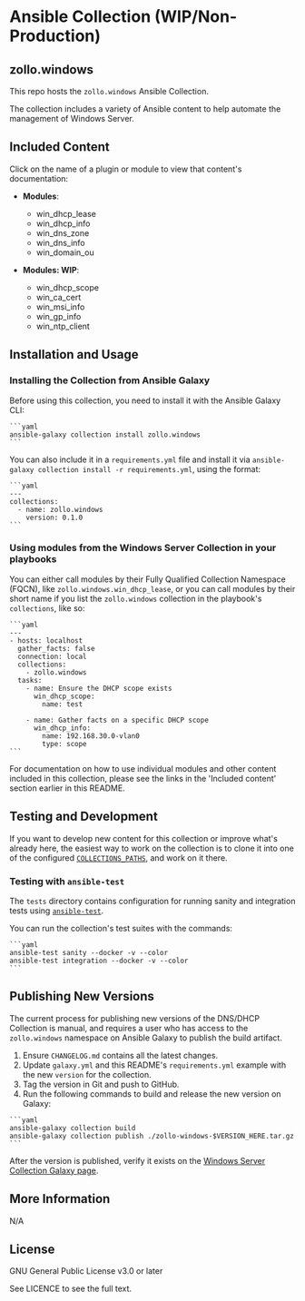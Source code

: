 # Ansible Collection (WIP/Non-Production)

## zollo.windows

This repo hosts the `zollo.windows` Ansible Collection.

The collection includes a variety of Ansible content to help automate the management of Windows Server.

## Included Content

Click on the name of a plugin or module to view that content's documentation:

- **Modules**:
  - win_dhcp_lease
  - win_dhcp_info
  - win_dns_zone
  - win_dns_info
  - win_domain_ou

- **Modules: WIP**:
  - win_dhcp_scope
  - win_ca_cert
  - win_msi_info
  - win_gp_info
  - win_ntp_client
  
## Installation and Usage

### Installing the Collection from Ansible Galaxy

Before using this collection, you need to install it with the Ansible Galaxy CLI:

    ```yaml
    ansible-galaxy collection install zollo.windows
    ```

You can also include it in a `requirements.yml` file and install it via `ansible-galaxy collection install -r requirements.yml`, using the format:

    ```yaml
    ---
    collections:
      - name: zollo.windows
        version: 0.1.0
    ```

### Using modules from the Windows Server Collection in your playbooks

You can either call modules by their Fully Qualified Collection Namespace (FQCN), like `zollo.windows.win_dhcp_lease`, or you can call modules by their short name if you list the `zollo.windows` collection in the playbook's `collections`, like so:

    ```yaml
    ---
    - hosts: localhost
      gather_facts: false
      connection: local
      collections:
        - zollo.windows
      tasks:
        - name: Ensure the DHCP scope exists
          win_dhcp_scope:
            name: test

        - name: Gather facts on a specific DHCP scope
          win_dhcp_info:
            name: 192.168.30.0-vlan0
            type: scope
    ```

For documentation on how to use individual modules and other content included in this collection, please see the links in the 'Included content' section earlier in this README.

## Testing and Development

If you want to develop new content for this collection or improve what's already here, the easiest way to work on the collection is to clone it into one of the configured [`COLLECTIONS_PATHS`](https://docs.ansible.com/ansible/latest/reference_appendices/config.html#collections-paths), and work on it there.

### Testing with `ansible-test`

The `tests` directory contains configuration for running sanity and integration tests using [`ansible-test`](https://docs.ansible.com/ansible/latest/dev_guide/testing_integration.html).

You can run the collection's test suites with the commands:

    ```yaml
    ansible-test sanity --docker -v --color
    ansible-test integration --docker -v --color
    ```

## Publishing New Versions

The current process for publishing new versions of the DNS/DHCP Collection is manual, and requires a user who has access to the `zollo.windows` namespace on Ansible Galaxy to publish the build artifact.

  1. Ensure `CHANGELOG.md` contains all the latest changes.
  2. Update `galaxy.yml` and this README's `requirements.yml` example with the new `version` for the collection.
  3. Tag the version in Git and push to GitHub.
  4. Run the following commands to build and release the new version on Galaxy:

    ```yaml
    ansible-galaxy collection build
    ansible-galaxy collection publish ./zollo-windows-$VERSION_HERE.tar.gz
    ```

After the version is published, verify it exists on the [Windows Server Collection Galaxy page](https://galaxy.ansible.com/).

## More Information

N/A

## License

GNU General Public License v3.0 or later

See LICENCE to see the full text.
